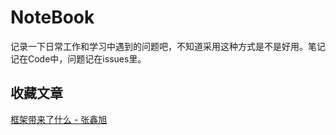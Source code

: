 # NoteBook
记录一下日常工作和学习中遇到的问题吧，不知道采用这种方式是不是好用。笔记记在Code中，问题记在issues里。

## 收藏文章
[框架带来了什么 - 张鑫旭](https://mp.weixin.qq.com/s/AreRWfVb6L7AaJIhSyaQYA)
